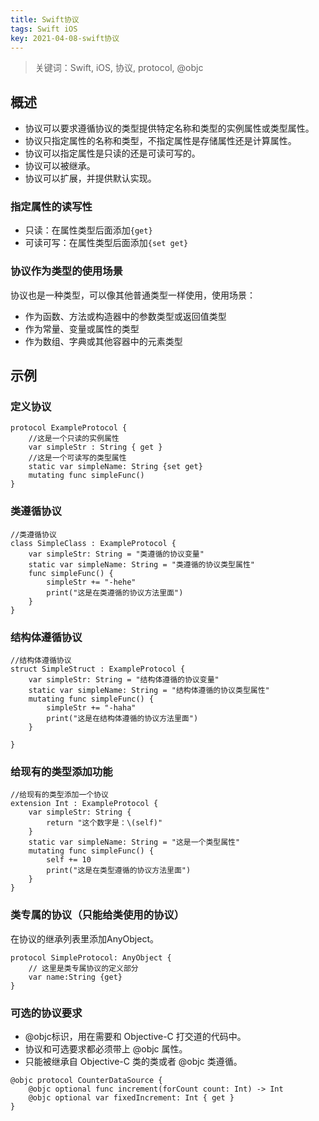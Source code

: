 ```yaml
---
title: Swift协议
tags: Swift iOS
key: 2021-04-08-swift协议
---
```

> 关键词：Swift, iOS, 协议, protocol, @objc

## 概述

* 协议可以要求遵循协议的类型提供特定名称和类型的实例属性或类型属性。
* 协议只指定属性的名称和类型，不指定属性是存储属性还是计算属性。
* 协议可以指定属性是只读的还是可读可写的。
* 协议可以被继承。
* 协议可以扩展，并提供默认实现。

### 指定属性的读写性

* 只读：在属性类型后面添加`{get}`
* 可读可写：在属性类型后面添加`{set get}`

### 协议作为类型的使用场景

协议也是一种类型，可以像其他普通类型一样使用，使用场景：

* 作为函数、方法或构造器中的参数类型或返回值类型
* 作为常量、变量或属性的类型
* 作为数组、字典或其他容器中的元素类型

## 示例

### 定义协议

```
protocol ExampleProtocol {
    //这是一个只读的实例属性
    var simpleStr : String { get }
    //这是一个可读写的类型属性
    static var simpleName: String {set get}
    mutating func simpleFunc()
}
```

### 类遵循协议

```
//类遵循协议
class SimpleClass : ExampleProtocol {
    var simpleStr: String = "类遵循的协议变量"
    static var simpleName: String = "类遵循的协议类型属性"
    func simpleFunc() {
        simpleStr += "-hehe"
        print("这是在类遵循的协议方法里面")
    }
}
```

### 结构体遵循协议

```
//结构体遵循协议
struct SimpleStruct : ExampleProtocol {
    var simpleStr: String = "结构体遵循的协议变量"
    static var simpleName: String = "结构体遵循的协议类型属性"
    mutating func simpleFunc() {
        simpleStr += "-haha"
        print("这是在结构体遵循的协议方法里面")
    }
    
}
```

### 给现有的类型添加功能

```
//给现有的类型添加一个协议
extension Int : ExampleProtocol {
    var simpleStr: String {
        return "这个数字是：\(self)"
    }
    static var simpleName: String = "这是一个类型属性"
    mutating func simpleFunc() {
        self += 10
        print("这是在类型遵循的协议方法里面")
    }
}
```

### 类专属的协议（只能给类使用的协议）

在协议的继承列表里添加AnyObject。

```
protocol SimpleProtocol: AnyObject {
    // 这里是类专属协议的定义部分
    var name:String {get}
}
```

### 可选的协议要求

* @objc标识，用在需要和 Objective-C 打交道的代码中。
* 协议和可选要求都必须带上 @objc 属性。
* 只能被继承自 Objective-C 类的类或者 @objc 类遵循。

```
@objc protocol CounterDataSource {
    @objc optional func increment(forCount count: Int) -> Int
    @objc optional var fixedIncrement: Int { get }
}
```


